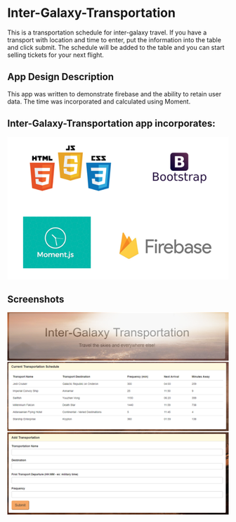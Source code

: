 # Inter-Galaxy-Transportation

This is a transportation schedule for inter-galaxy travel. If you have a transport with location and time to enter, put the information into the table and click submit. The schedule will be added to the table and you can start selling tickets for your next flight.


## App Design Description

This app was written to demonstrate firebase and the ability to retain user data. The time was incorporated and calculated using Moment.

## Inter-Galaxy-Transportation app incorporates:

<img src = "./assets/images/logos.png" width="550">

## Screenshots

<img src = "./assets/images/inter-galaxy-1.png" width="550">
<br>
<img src = "./assets/images/inter-galaxy-2.png" width="550">
<br>
<img src = "./assets/images/inter-galaxy-3.png" width="550">